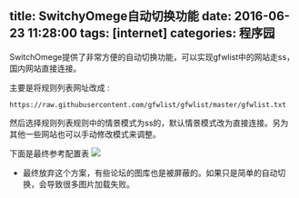 title: SwitchyOmege自动切换功能
date: 2016-06-23 11:28:00
tags: [internet]
categories: 程序园
---
SwitchOmege提供了非常方便的自动切换功能，可以实现gfwlist中的网站走ss，国内网站直接连接。

主要是将规则列表网址改成 :
```
https://raw.githubusercontent.com/gfwlist/gfwlist/master/gfwlist.txt
```
然后选择规则列表规则中的情景模式为ss的，默认情景模式改为直接连接。另为其他一些网站也可以手动修改模式来调整。
   
下面是最终参考配置表
![](http://media.xiang578.com/switchomega.jpg)

- 最终放弃这个方案，有些论坛的图库也是被屏蔽的。如果只是简单的自动切换，会导致很多图片加载失败。

